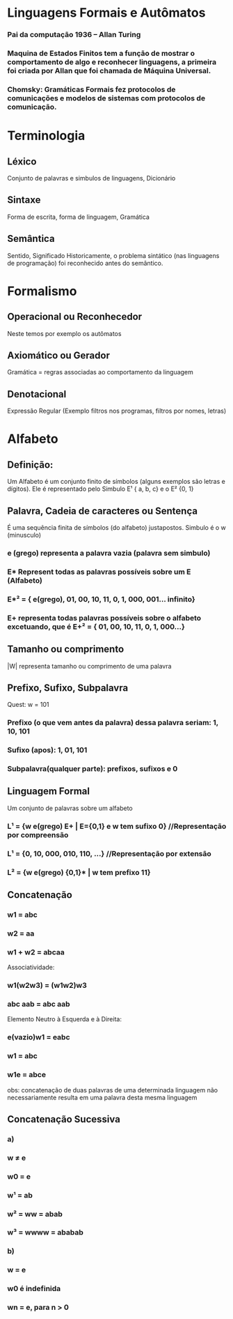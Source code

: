 # Linguagens Formais e Autômatos

 ### Pai da computação 1936 – Allan Turing
 ### Maquina de Estados Finitos tem a função de mostrar o comportamento de algo e reconhecer linguagens, a primeira foi criada por Allan que foi chamada de Máquina Universal.
 ### Chomsky: Gramáticas Formais fez protocolos de comunicações e modelos de sistemas com protocolos de comunicação.

# Terminologia
## Léxico 
 Conjunto de palavras e simbulos de linguagens, Dicionário
## Sintaxe
 Forma de escrita, forma de linguagem, Gramática
## Semântica
 Sentido, Significado
 Historicamente, o problema sintático (nas linguagens de programação) foi reconhecido antes do semântico.

# Formalismo
## Operacional ou Reconhecedor
 Neste temos por exemplo os autômatos
## Axiomático ou Gerador
 Gramática = regras associadas ao comportamento da linguagem
## Denotacional
 Expressão Regular (Exemplo filtros nos programas, filtros por nomes, letras)

# Alfabeto
## Definição:
 Um Alfabeto é um conjunto finito de símbolos (alguns exemplos são letras e dígitos). Ele é representado pelo Simbulo E¹ { a, b, c} e o E² {0, 1}

## Palavra, Cadeia de caracteres ou Sentença
 É uma sequência finita de símbolos (do alfabeto) justapostos. Simbulo é o w (minusculo)
 ### e (grego) representa a palavra vazia (palavra sem simbulo)
 ### E* Represent todas as palavras possíveis sobre um E (Alfabeto)
 ### E*² = { e(grego), 01, 00, 10, 11, 0, 1, 000, 001... infinito}
 ### E+ representa todas palavras possíveis sobre o alfabeto excetuando, que é E+² = { 01, 00, 10, 11, 0, 1, 000...}

## Tamanho ou comprimento
 |W| representa tamanho ou comprimento de uma palavra

## Prefixo, Sufixo, Subpalavra
 Quest: w = 101 
 ### Prefixo (o que vem antes da palavra) dessa palavra seriam: 1, 10, 101 
 ### Sufixo (apos): 1, 01, 101 
 ### Subpalavra(qualquer parte): prefixos, sufixos e 0 

## Linguagem Formal
 Um conjunto de palavras sobre um alfabeto 
 ### L¹ = {w e(grego) E+ | E={0,1} e w tem sufixo 0} //Representação por compreensão
 ### L¹ = {0, 10, 000, 010, 110, ...} //Representação por extensão
 ### L² = {w e(grego) {0,1}* | w tem prefixo 11}

 ## Concatenação
  ### w1 = abc
  ### w2 = aa
  ### w1 + w2 = abcaa
 Associatividade: 
  ### w1(w2w3) = (w1w2)w3
  ### abc aab = abc aab
 Elemento Neutro à Esquerda e à Direita:
  ### e(vazio)w1 = eabc
  ### w1 = abc
  ### w1e = abce
  obs: concatenação de duas palavras de uma determinada linguagem não necessariamente resulta em uma palavra desta mesma linguagem

  ## Concatenação Sucessiva
  ### a)
  ### w ≠ e
  ### w0 = e
  ### w¹ = ab
  ### w² = ww = abab
  ### w³ = wwww = ababab
  ###
  ### b) 
  ### w = e
  ### w0 é indefinida
  ### wn = e, para n > 0
  
 
  


